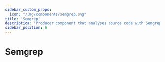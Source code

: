 ```yaml
---
sidebar_custom_props:
  icon: "/img/components/semgrep.svg"
title: 'Semgrep'
description: 'Producer component that analyses source code with Semgrep to look for security issues.'
sidebar_position: 6
---
```


# Semgrep
